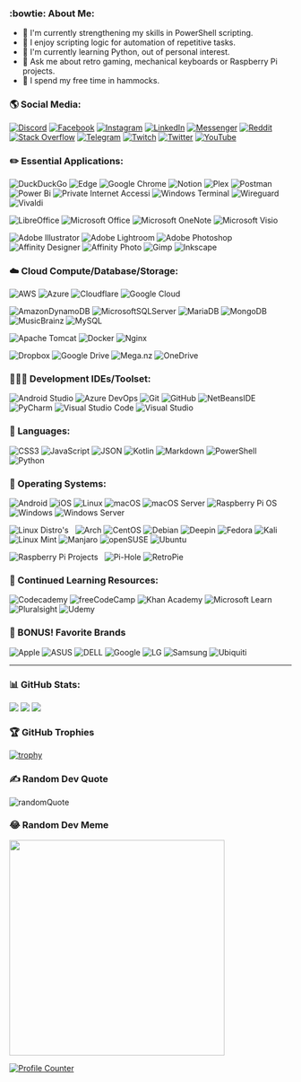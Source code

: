 <!--
**jutgreen/jutgreen** is a ✨ _special_ ✨ repository because its `README.md` (this file) appears on your GitHub profile.
Here are some ideas to get you started:
- 🔭 I’m currently working on ...
- 🌱 I’m currently learning ...
- 👯 I’m looking to collaborate on ...
- 🤔 I’m looking for help with ...
- 💬 Ask me about ...
- 📫 How to reach me: ...
- 😄 Pronouns: ...
- ⚡ Fun fact: ... 
-->
### :bowtie: About Me:
- 📜 I'm currently strengthening my skills in PowerShell scripting.
- 🤖 I enjoy scripting logic for automation of repetitive tasks.
- 🧐 I'm currently learning Python, out of personal interest.
- 💬 Ask me about retro gaming, mechanical keyboards or Raspberry Pi projects.
- 🌴 I spend my free time in hammocks.

### 🌎 Social Media:
[![Discord](https://img.shields.io/badge/Discord-%237289DA.svg?logo=discord&logoColor=white)](htttps://discord.gg/EGtf7yzX)
[![Facebook](https://img.shields.io/badge/Facebook-%231877F2.svg?logo=Facebook&logoColor=white)](https://facebook.com/jutgreen)
[![Instagram](https://img.shields.io/badge/Instagram-%23E4405F.svg?logo=Instagram&logoColor=white)](https://instagram.com/jutgreen)
[![LinkedIn](https://img.shields.io/badge/LinkedIn-%230077B5.svg?logo=linkedin&logoColor=white)](https://linkedin.com/in/jutgreen)
[![Messenger](https://img.shields.io/badge/Messenger-00B2FF?logo=messenger&logoColor=white)](https://www.messenger.com/t/jutgreen/)
[![Reddit](https://img.shields.io/badge/Reddit-%23FF4500.svg?logo=Reddit&logoColor=white)](https://reddit.com/user/jutgreen)
[![Stack Overflow](https://img.shields.io/badge/-Stackoverflow-FE7A16?logo=stack-overflow&logoColor=white)](https://stackoverflow.com/users/jutgreen)
[![Telegram](https://img.shields.io/badge/Telegram-2CA5E0?logo=telegram&logoColor=white)](https://t.me/jutgreen)
[![Twitch](https://img.shields.io/badge/Twitch-%239146FF.svg?logo=Twitch&logoColor=white)](https://twitch.tv/jutgreen)
[![Twitter](https://img.shields.io/badge/Twitter-%231DA1F2.svg?logo=Twitter&logoColor=white)](https://twitter.com/jutgreen)
[![YouTube](https://img.shields.io/badge/YouTube-%23FF0000.svg?logo=YouTube&logoColor=white)](https://youtube.com/c/jutgreen)

### ✏️ Essential Applications:
![DuckDuckGo](https://img.shields.io/badge/DuckDuckGo-DE5833?style=flat&logo=DuckDuckGo&logoColor=white)
![Edge](https://img.shields.io/badge/Edge-0078D7?style=flat&logo=Microsoft-edge&logoColor=white)
![Google Chrome](https://img.shields.io/badge/Google%20Chrome-4285F4?style=flat&logo=GoogleChrome&logoColor=white)
![Notion](https://img.shields.io/badge/Notion-%23000000.svg?style=flat&logo=notion&logoColor=white)
![Plex](https://img.shields.io/badge/plex-%23E5A00D.svg?style=flat&logo=plex&logoColor=white)
![Postman](https://img.shields.io/badge/Postman-FF6C37?style=flat&logo=postman&logoColor=white)
![Power Bi](https://img.shields.io/badge/Power_Bi-F2C811?style=flat&logo=powerbi&logoColor=black)
![Private Internet Accessi](https://img.shields.io/badge/Private_Internet_Access-67a94e?style=flat&logo=privateinternetaccess&logoColor=white)
![Windows Terminal](https://img.shields.io/badge/Windows%20Terminalt-%234D4D4D.svg?style=flat&logo=windows-terminal&logoColor=white)
![Wireguard](https://img.shields.io/badge/WireGuard-%2388171A.svg?style=flat&logo=wireguard&logoColor=white)
![Vivaldi](https://img.shields.io/badge/Vivaldi-EF3939?style=flat&logo=Vivaldi&logoColor=white)

![LibreOffice](https://img.shields.io/badge/LibreOffice-%2318A303?style=flat&logo=LibreOffice&logoColor=white)
![Microsoft Office](https://img.shields.io/badge/Microsoft_Office-D83B01?style=flat&logo=microsoft-office&logoColor=white)
![Microsoft OneNote](https://img.shields.io/badge/Microsoft_OneNote-7024a9?style=flat&logo=microsoftonenote&logoColor=white)
![Microsoft Visio ](https://img.shields.io/badge/Microsoft_Visio-3955A3?style=flat&logo=microsoft-visio&logoColor=white)

![Adobe Illustrator](https://img.shields.io/badge/Adobe_Illustrator-%23FF9A00.svg?style=flat&logo=adobeillustrator&logoColor=white)
![Adobe Lightroom](https://img.shields.io/badge/Adobe_Lightroom-31A8FF.svg?style=flat&logo=Adobe%20Lightroom&logoColor=white)
![Adobe Photoshop](https://img.shields.io/badge/Adobe_Photoshop-%2331A8FF.svg?style=flat&logo=adobephotoshop&logoColor=white)
![Affinity Designer](https://img.shields.io/badge/Affinity_Desginer-%231B72BE.svg?style=flat&logo=affinity-designer&logoColor=white)
![Affinity Photo](https://img.shields.io/badge/Affinity_Photo-%237E4DD2.svg?style=flat&logo=affinity-photo&logoColor=white)
![Gimp](https://img.shields.io/badge/Gimp-657D8B?style=flat&logo=gimp&logoColor=FFFFFF)
![Inkscape](https://img.shields.io/badge/Inkscape-e0e0e0?style=flat&logo=inkscape&logoColor=080A13)

### ☁️ Cloud Compute/Database/Storage:
![AWS](https://img.shields.io/badge/AWS-%23FF9900.svg?style=flat&logo=amazon-aws&logoColor=white)
![Azure](https://img.shields.io/badge/Azure-%230072C6.svg?style=flat&logo=azure-devops&logoColor=white)
![Cloudflare](https://img.shields.io/badge/Cloudflare-F38020?style=flat&logo=Cloudflare&logoColor=white)
![Google Cloud](https://img.shields.io/badge/Google%20Cloud-%234285F4.svg?style=flat&logo=google-cloud&logoColor=white)

![AmazonDynamoDB](https://img.shields.io/badge/Amazon%20DynamoDB-4053D6?style=flat&logo=Amazon%20DynamoDB&logoColor=white)
![MicrosoftSQLServer](https://img.shields.io/badge/Microsoft%20SQL%20Sever-CC2927?style=flat&logo=microsoft%20sql%20server&logoColor=white)
![MariaDB](https://img.shields.io/badge/MariaDB-003545?style=flat&logo=mariadb&logoColor=white)
![MongoDB](https://img.shields.io/badge/MongoDB-%234ea94b.svg?style=flat&logo=mongodb&logoColor=white)
![MusicBrainz](https://img.shields.io/badge/MusicBrainz-EB743B?style=flat&logo=musicbrainz&logoColor=BA478F)
![MySQL](https://img.shields.io/badge/MySQL-%2300f.svg?style=flat&logo=mysql&logoColor=white)

![Apache Tomcat](https://img.shields.io/badge/Apache_Tomcat-%23F8DC75.svg?style=flat&logo=apache-tomcat&logoColor=black)
![Docker](https://img.shields.io/badge/Docker-%230db7ed.svg?style=flat&logo=docker&logoColor=white)
![Nginx](https://img.shields.io/badge/NGINX-%23009639.svg?style=flat&logo=nginx&logoColor=white)

![Dropbox](https://img.shields.io/badge/Dropbox-%233B4D98.svg?style=flat&logo=Dropbox&logoColor=white)
![Google Drive](https://img.shields.io/badge/Google%20Drive-4285F4?style=flat&logo=googledrive&logoColor=white)
![Mega.nz](https://img.shields.io/badge/Mega-%23D90007.svg?style=flat&logo=Mega&logoColor=white)
![OneDrive](https://img.shields.io/badge/OneDrive-0078D4.svg?style=flat&logo=microsoftonedrive&logoColor=white)

### 👨🏻‍💻 Development IDEs/Toolset:
![Android Studio](https://img.shields.io/badge/Android%20Studio-6adc84.svg?style=flat&logo=android-studio&logoColor=white)
![Azure DevOps](https://img.shields.io/badge/Azure_DevOps-4c72e1.svg?style=flat&logo=azuredevops&logoColor=white)
![Git](https://img.shields.io/badge/git-%23F05033.svg?style=flat&logo=git&logoColor=white)
![GitHub](https://img.shields.io/badge/github-%23121011.svg?style=flat&logo=github&logoColor=white)
![NetBeansIDE](https://img.shields.io/badge/NetBeansIDE-1B6AC6.svg?style=flat&logo=apache-netbeans-ide&logoColor=white)
![PyCharm](https://img.shields.io/badge/PyCharm-143?style=flat&logo=pycharm&logoColor=black&color=black&labelColor=green)
![Visual Studio Code](https://img.shields.io/badge/Visual%20Studio%20Code-0078d7.svg?style=flat&logo=visual-studio-code&logoColor=white)
![Visual Studio](https://img.shields.io/badge/Visual%20Studio-5C2D91.svg?style=flat&logo=visual-studio&logoColor=white)

### 🔣 Languages:
![CSS3](https://img.shields.io/badge/CSS3-%231572B6.svg?style=flat&logo=css3&logoColor=white)
![JavaScript](https://img.shields.io/badge/JavaScript-%23323330.svg?style=flat&logo=javascript&logoColor=%23F7DF1E)
![JSON](https://img.shields.io/badge/JSON-252525?style=flat&logo=json&logoColor=555555)
![Kotlin](https://img.shields.io/badge/Kotlin-%230095D5.svg?style=flat&logo=kotlin&logoColor=white)
![Markdown](https://img.shields.io/badge/Markdown-%23000000.svg?style=flat&logo=markdown&logoColor=white)
![PowerShell](https://img.shields.io/badge/PowerShell-%235391FE.svg?style=flat&logo=powershell&logoColor=white)
![Python](https://img.shields.io/badge/Python-3670A0?style=flat&logo=python&logoColor=ffdd54)

### 💾 Operating Systems:
![Android](https://img.shields.io/badge/Android-6adc84?style=flat&logo=android&logoColor=white)
![iOS](https://img.shields.io/badge/iOS-fcfcfc?style=flat&logo=ios&logoColor=4a607a)
![Linux](https://img.shields.io/badge/Linux-FCC624?style=flat&logo=linux&logoColor=black)
![macOS](https://img.shields.io/badge/macOS-942abb?style=flat&logo=macos&logoColor=F0F0F0)
![macOS Server](https://img.shields.io/badge/macOS_Server-000000?style=flat&logo=macos&logoColor=F0F0F0)
![Raspberry Pi OS](https://img.shields.io/badge/-Raspberry_Pi_OS-C51A4A?style=flat&logo=Raspberry-Pi)
![Windows](https://img.shields.io/badge/Windows-0078D6?style=flat&logo=windows&logoColor=white)
![Windows Server](https://img.shields.io/badge/Windows_Server-e1582b?style=flat&logo=windows&logoColor=white)

![Linux Distro's](https://img.shields.io/badge/Linux_Distro's-FCC624?style=flat&logo=linux&logoColor=black) &nbsp;
![Arch](https://img.shields.io/badge/Arch%20Linux-1793D1?logo=arch-linux&logoColor=fff&style=flat)
![CentOS](https://img.shields.io/badge/CentOS-002260?style=flat&logo=centos&logoColor=F0F0F0)
![Debian](https://img.shields.io/badge/Debian-D70A53?style=flat&logo=debian&logoColor=white)
![Deepin](https://img.shields.io/badge/Deepin-007CFF?style=flat&logo=deepin&logoColor=white)
![Fedora](https://img.shields.io/badge/Fedora-294172?style=flat&logo=fedora&logoColor=white)
![Kali](https://img.shields.io/badge/Kali-268BEE?style=flat&logo=kalilinux&logoColor=white)
![Linux Mint](https://img.shields.io/badge/Linux%20Mint-87CF3E?style=flat&logo=Linux%20Mint&logoColor=white)
![Manjaro](https://img.shields.io/badge/Manjaro-35BF5C?style=flat&logo=Manjaro&logoColor=white)
![openSUSE](https://img.shields.io/badge/openSUSE-%2364B345?style=flat&logo=openSUSE&logoColor=white)
![Ubuntu](https://img.shields.io/badge/Ubuntu-E95420?style=flat&logo=ubuntu&logoColor=white)

![Raspberry Pi Projects](https://img.shields.io/badge/-Raspberry_Pi_Projects-C51A4A?style=flat&logo=Raspberry-Pi) &nbsp;
![Pi-Hole](https://img.shields.io/badge/Pi--Hole-%2396060C.svg?style=flat&logo=pi-hole&logoColor=white)
![RetroPie](https://img.shields.io/badge/RetroPie-bb1708?style=flat&logo=retropie)

### 📖 Continued Learning Resources:
![Codecademy](https://img.shields.io/badge/Codecademy-FFF0E5?style=flat&logo=codecademy&logoColor=1F243A)
![freeCodeCamp](https://img.shields.io/badge/freeCodeCamp-%23123.svg?&style=flat&logo=freecodecamp&logoColor=green)
![Khan Academy](https://img.shields.io/badge/KhanAcademy-%2314BF96.svg?style=flat&logo=KhanAcademy&logoColor=white)
![Microsoft Learn](https://img.shields.io/badge/Microsoft_Learn-258ffa?style=flat&logo=microsoft&logoColor=white)
![Pluralsight](https://img.shields.io/badge/Pluralsight-EE3057?style=flat&logo=pluralsight&logoColor=white)
![Udemy](https://img.shields.io/badge/Udemy-A435F0?style=flat&logo=Udemy&logoColor=white)

### 🎩 BONUS! Favorite Brands
![Apple](https://img.shields.io/badge/Apple-%23000000.svg?style=flat&logo=apple&logoColor=white)
![ASUS](https://img.shields.io/badge/ASUS-000080.svg?style=flat&logo=asus&logoColor=white)
![DELL](https://img.shields.io/badge/DELL-387db7.svg?style=flat&logo=dell&logoColor=white)
![Google](https://img.shields.io/badge/Google-4285F4?style=flat&logo=google&logoColor=white)
![LG](https://img.shields.io/badge/LG-a50034.svg?style=flat&logo=lg&logoColor=white)
![Samsung](https://img.shields.io/badge/Samsung-%231428A0.svg?style=flat&logo=samsung&logoColor=white)
![Ubiquiti](https://img.shields.io/badge/Ubiquiti-%230559C9.svg?style=flat&logo=ubiquiti&logoColor=white)

---

### 📊 GitHub Stats:
![](https://github-readme-stats.vercel.app/api?username=jutgreen&theme=tokyonight&hide_border=false&include_all_commits=false&count_private=false)
![](https://github-readme-streak-stats.herokuapp.com/?user=jutgreen&theme=tokyonight&hide_border=false)
![](https://github-readme-stats.vercel.app/api/top-langs/?username=jutgreen&theme=tokyonight&hide_border=false&include_all_commits=false&count_private=false&layout=compact)

### 🏆 GitHub Trophies
[![trophy](https://github-profile-trophy.vercel.app/?username=jutgreen&theme=tokyonight&no-bg=false&no-frame=false&margin-w=15&margin-h=15&column=-1)](https://github.com/ryo-ma/github-profile-trophy)

### ✍️ Random Dev Quote
![randomQuote](https://quotes-github-readme.vercel.app/api?type=horizontal&theme=tokyonight)

### 😂 Random Dev Meme
<img src="https://random-memer.herokuapp.com/" width="384px"/>

[![Profile Counter](https://visitcount.itsvg.in/api?id=jutgreen&label=Profile%20Views&pretty=true)](https://visitcount.itsvg.in)
<!--
# possible future additions
🌐 Social Media:
![Google Meet](https://img.shields.io/badge/Google%20Meet-00897B?logo=google-meet&logoColor=white)
[![Medium](https://img.shields.io/badge/Medium-12100E?logo=medium&logoColor=white)](https://medium.com/@jutgreen)
✏️ Essential Applications:
![Wiki.js](https://img.shields.io/badge/wiki.js-%231976D2.svg?style=for-the-badge&logo=wikidotjs&logoColor=white)
emojiKeepers: 🌱 📎
-->
